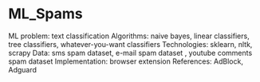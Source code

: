 # ML_Spams
ML problem: text classification
Algorithms: naive bayes, linear classifiers, tree classifiers, whatever-you-want classifiers
Technologies: sklearn, nltk, scrapy
Data: sms spam dataset, e-mail spam dataset , youtube comments spam dataset
Implementation: browser extension
References: AdBlock, Adguard
